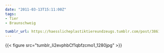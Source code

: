 ```yaml
---
date: "2011-03-13T15:11:00Z"
tags:
- Tier
- Braunschweig

tumblr_url: https://haesslicheplastiktiereundzeugs.tumblr.com/post/3861030940
---
```

{{< figure src="tumblr_li2evphbCf1qbfzcmo1_1280jpg" >}} 
